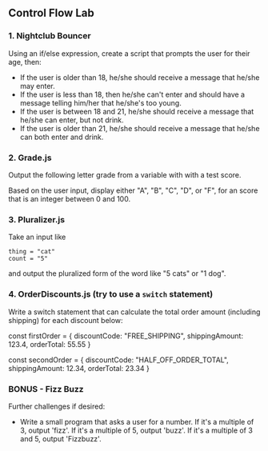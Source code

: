 ## Control Flow Lab

### 1. Nightclub Bouncer

Using an if/else expression, create a script that prompts the user for their age, then:

  * If the user is older than 18, he/she should receive a message that he/she may enter.
  * If the user is less than 18, then he/she can't enter and should have a message telling him/her that he/she's too young.
  * If the user is between 18 and 21, he/she should receive a message that he/she can enter, but not drink.
  * If the user is older than 21, he/she should receive a message that he/she can both enter and drink.

### 2. Grade.js
Output the following letter grade from a variable with with a test score. 

Based on the user input, display either "A", "B", "C", "D", or "F", for an score that is an integer between 0 and 100. 

### 3. Pluralizer.js
Take an input like

```
thing = "cat"
count = "5"
```
and output the pluralized form of the word like "5 cats" or "1 dog".

### 4. OrderDiscounts.js (try to use a `switch` statement)

Write a switch statement that can calculate the total order amount (including shipping) for each discount below:

const firstOrder = {
 discountCode: "FREE_SHIPPING",
 shippingAmount: 123.4,
 orderTotal: 55.55
}

const secondOrder = {
 discountCode: "HALF_OFF_ORDER_TOTAL",
 shippingAmount: 12.34,
 orderTotal: 23.34
}

### BONUS - Fizz Buzz
Further challenges if desired:

- Write a small program that asks a user for a number. If it's a multiple of 3, output 'fizz'. If it's a multiple of 5, output 'buzz'. If it's a multiple of 3 and 5, output 'Fizzbuzz'. 
